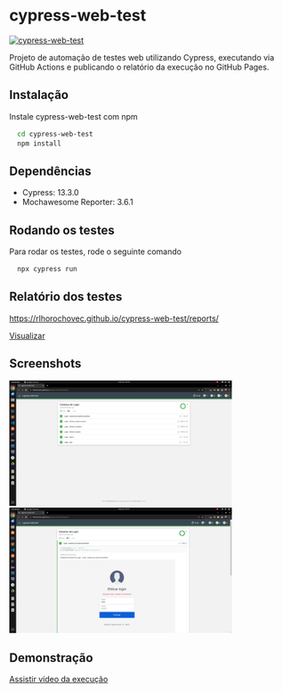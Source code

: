 
# cypress-web-test
[![cypress-web-test](https://github.com/rlhorochovec/cypress-web-test/actions/workflows/ci.yml/badge.svg)](https://github.com/rlhorochovec/cypress-web-test/actions/workflows/ci.yml)

Projeto de automação de testes web utilizando Cypress, executando via GitHub Actions e publicando o relatório da execução no GitHub Pages.

## Instalação
Instale cypress-web-test com npm

```bash
  cd cypress-web-test
  npm install
```
    
## Dependências
- Cypress: 13.3.0
- Mochawesome Reporter: 3.6.1

## Rodando os testes
Para rodar os testes, rode o seguinte comando

```bash
  npx cypress run
```

## Relatório dos testes
https://rlhorochovec.github.io/cypress-web-test/reports/

[Visualizar](https://rlhorochovec.github.io/cypress-web-test/reports/)

## Screenshots
<img src="https://github.com/rlhorochovec/cypress-web-test/blob/develop/Screenshots/cenarios_de_login.png" width="400" /> <img src="https://github.com/rlhorochovec/cypress-web-test/blob/develop/Screenshots/login_usuario_senha_incorretos.png" width="400" />

## Demonstração
[Assistir vídeo da execução](https://youtu.be/zyZV4cw70CY)